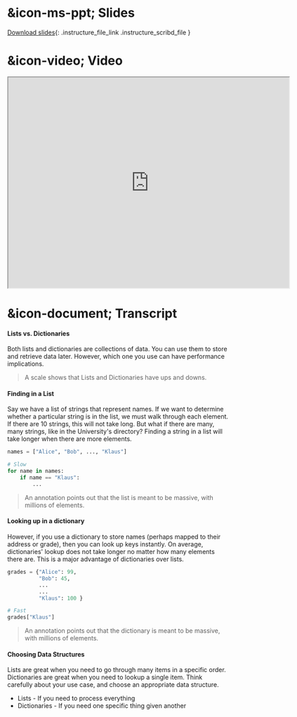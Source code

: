 # &icon-ms-ppt; Slides

[Download slides](https://udel.instructure.com/files/75688988/download){: .instructure_file_link .instructure_scribd_file }

# &icon-video; Video

<iframe style="width: 640px; height: 480px;" width="300" height="150" allowfullscreen="allowfullscreen" webkitallowfullscreen="webkitallowfullscreen" mozallowfullscreen="mozallowfullscreen"
title="Introduction.pdf"
src="https://www.youtube.com/embed/4vVoa94yBu4?feature=oembed&amp;rel=0" 
></iframe>

# &icon-document; Transcript

#### Lists vs. Dictionaries

Both lists and dictionaries are collections of data.
You can use them to store and retrieve data later.
However, which one you use can have performance implications.

> A scale shows that Lists and Dictionaries have ups and downs.

#### Finding in a List

Say we have a list of strings that represent names.
If we want to determine whether a particular string is in the list, we must walk through each element.
If there are 10 strings, this will not take long.
But what if there are many, many strings, like in the University's directory?
Finding a string in a list will take longer when there are more elements.

```python
names = ["Alice", "Bob", ..., "Klaus"]

# Slow
for name in names:
    if name == "Klaus":
        ...
```

> An annotation points out that the list is meant to be massive, with millions of elements.

#### Looking up in a dictionary

However, if you use a dictionary to store names (perhaps mapped to their address or grade), then you can look up keys instantly.
On average, dictionaries' lookup does not take longer no matter how many elements there are.
This is a major advantage of dictionaries over lists.

```python
grades = {"Alice": 99,
          "Bob": 45,
          ...
          ...
          "Klaus": 100 }

# Fast
grades["Klaus"]
```

> An annotation points out that the dictionary is meant to be massive, with millions of elements.

#### Choosing Data Structures

Lists are great when you need to go through many items in a specific order.
Dictionaries are great when you need to lookup a single item.
Think carefully about your use case, and choose an appropriate data structure.

* Lists - If you need to process everything
* Dictionaries - If you need one specific thing given another
